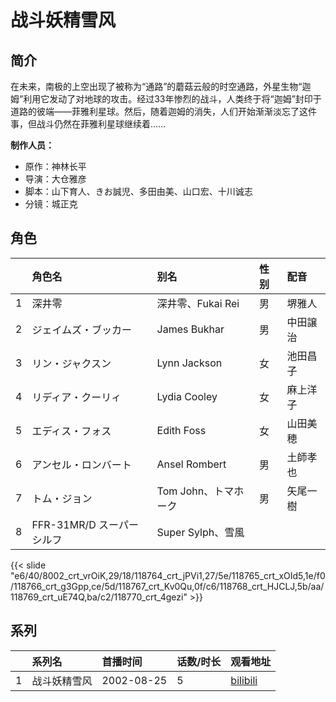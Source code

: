 # 战斗妖精雪风


## 简介

在未来，南极的上空出现了被称为“通路”的蘑菇云般的时空通路，外星生物“迦姆”利用它发动了对地球的攻击。经过33年惨烈的战斗，人类终于将“迦姆”封印于道路的彼端——菲雅利星球。然后，随着迦姆的消失，人们开始渐渐淡忘了这件事，但战斗仍然在菲雅利星球继续着……

**制作人员：**
- 原作：神林长平
- 导演：大仓雅彦
- 脚本：山下育人、きお誠児、多田由美、山口宏、十川诚志
- 分镜：城正克

## 角色

|     |   角色名   |   别名  | 性别 |  配音  |
|:--- |:------  |:----      |:---  |:--   |
| 1 | 深井零 | 深井零、Fukai Rei | 男 | 堺雅人 |
| 2 | ジェイムズ・ブッカー | James Bukhar | 男 | 中田譲治 |
| 3 | リン・ジャクスン | Lynn Jackson | 女 | 池田昌子 |
| 4 | リディア・クーリィ | Lydia Cooley | 女 | 麻上洋子 |
| 5 | エディス・フォス | Edith Foss | 女 | 山田美穂 |
| 6 | アンセル・ロンバート | Ansel Rombert | 男 | 土師孝也 |
| 7 | トム・ジョン | Tom John、トマホーク | 男 | 矢尾一樹 |
| 8 | FFR-31MR/D スーパーシルフ | Super Sylph、雪風 |  |  |

{{< slide "e6/40/8002_crt_vrOiK,29/18/118764_crt_jPVi1,27/5e/118765_crt_xOId5,1e/f0/118766_crt_g3Gpp,ce/5d/118767_crt_Kv0Qu,0f/c6/118768_crt_HJCLJ,5b/aa/118769_crt_uE74Q,ba/c2/118770_crt_4gezi" >}}

## 系列

|     |   系列名   |   首播时间  | 话数/时长  | 观看地址 |
|:---  |:------    |:----      |:---       |:---  |
| 1 | 战斗妖精雪风 | 2002-08-25 | 5 | [bilibili](https://www.bilibili.com/bangumi/play/ss2702)  |



